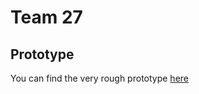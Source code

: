 # Team 27

## Prototype
You can find the very rough prototype [here](https://www.figma.com/file/U3yDHQi6lT0Fzz5x2r1O83/Untitled?node-id=3%3A279)
